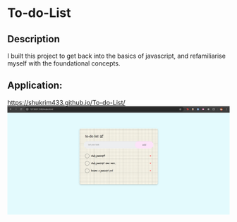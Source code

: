 # To-do-List

## Description

I built this project to get back into the basics of javascript, and refamiliarise myself with the foundational concepts.

## Application:
https://shukrim433.github.io/To-do-List/
![alt text](image.png)
